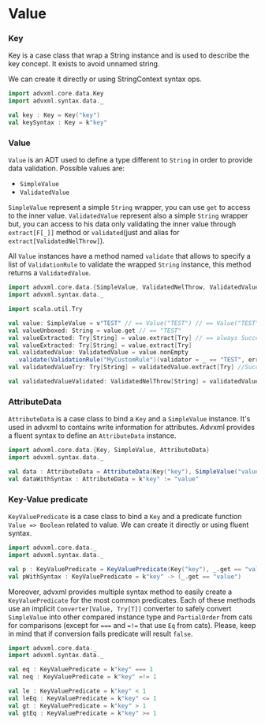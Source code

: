 # Value

### Key
Key is a case class that wrap a String instance and is used to describe the key concept. 
It exists to avoid unnamed string.

We can create it directly or using StringContext syntax ops.
```scala
import advxml.core.data.Key
import advxml.syntax.data._

val key : Key = Key("key")
val keySyntax : Key = k"key"
```

### Value
`Value` is an ADT used to define a type different to `String` in order to provide data validation.
Possible values are:
- `SimpleValue`
- `ValidatedValue`

`SimpleValue` represent a simple `String` wrapper, you can use `get` to access to the inner value. 
`ValidatedValue` represent also a simple `String` wrapper but, you can access to his data only validating the 
inner value through `extract[F[_]]` method or `validated`(just and alias for `extract[ValidatedNelThrow]`).

All `Value` instances have a method named `validate` that allows to specify a list of `ValidationRule` to validate the wrapped `String` instance, 
this method returns a `ValidatedValue`.

```scala
import advxml.core.data.{SimpleValue, ValidatedNelThrow, ValidatedValue, ValidationRule}
import advxml.syntax.data._

import scala.util.Try

val value: SimpleValue = v"TEST" // == Value("TEST") // == Value("TEST")
val valueUnboxed: String = value.get // == "TEST"
val valueExtracted: Try[String] = value.extract[Try] // == always Success("TEST") = Applicative[Try].pure(get)
val valueExtracted: Try[String] = value.extract[Try]
val validatedValue: ValidatedValue = value.nonEmpty
  .validate(ValidationRule("MyCustomRule")(validator = _ == "TEST", errorReason = "Not equals to test")) // == always Success("TEST") = Applicative[Try].pure(get)
val validatedValueTry: Try[String] = validatedValue.extract[Try] //Success("TEST")

val validatedValueValidated: ValidatedNelThrow[String] = validatedValue.validated//Valid("TEST")
```

### AttributeData
`AttributeData` is a case class to bind a `Key` and a `SimpleValue` instance. It's used in advxml to contains write information
for attributes.
Advxml provides a fluent syntax to define an `AttributeData` instance.

```scala
import advxml.core.data.{Key, SimpleValue, AttributeData}
import advxml.syntax.data._

val data : AttributeData = AttributeData(Key("key"), SimpleValue("value"))
val dataWithSyntax : AttributeData = k"key" := "value"
```

### Key-Value predicate
`KeyValuePredicate` is a case class to bind a `Key` and a predicate function `Value => Boolean` related to value.
We can create it directly or using fluent syntax.

```scala
import advxml.core.data._
import advxml.syntax.data._

val p : KeyValuePredicate = KeyValuePredicate(Key("key"), _.get == "value")
val pWithSyntax : KeyValuePredicate = k"key" -> (_.get == "value")
```

Moreover, advxml provides multiple syntax method to easily create a `KeyValuePredicate` for the most common predicates.
Each of these methods use an implicit `Converter[Value, Try[T]]` converter to safely convert `SimpleValue` into other compared instance type
and `PartialOrder` from cats for comparisons (except for `===` and `=!=` that use `Eq` from cats).
Please, keep in mind that if conversion fails predicate will result `false`.

```scala
import advxml.core.data._
import advxml.syntax.data._

val eq : KeyValuePredicate = k"key" === 1
val neq : KeyValuePredicate = k"key" =!= 1

val le : KeyValuePredicate = k"key" < 1
val leEq : KeyValuePredicate = k"key" <= 1
val gt : KeyValuePredicate = k"key" > 1
val gtEq : KeyValuePredicate = k"key" >= 1
```
